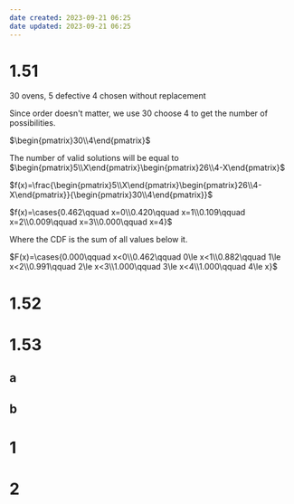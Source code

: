 ```yaml
---
date created: 2023-09-21 06:25
date updated: 2023-09-21 06:25
---
```


# 1.51

30 ovens, 5 defective
4 chosen without replacement

Since order doesn't matter, we use 30 choose 4 to get the number of possibilities.

$\begin{pmatrix}30\\4\end{pmatrix}$

The number of valid solutions will be equal to $\begin{pmatrix}5\\X\end{pmatrix}\begin{pmatrix}26\\4-X\end{pmatrix}$

$f(x)=\frac{\begin{pmatrix}5\\X\end{pmatrix}\begin{pmatrix}26\\4-X\end{pmatrix}}{\begin{pmatrix}30\\4\end{pmatrix}}$

$f(x)=\cases{0.462\qquad x=0\\0.420\qquad x=1\\0.109\qquad x=2\\0.009\qquad x=3\\0.000\qquad x=4}$

Where the CDF is the sum of all values below it.

$F(x)=\cases{0.000\qquad x<0\\0.462\qquad 0\le x<1\\0.882\qquad 1\le x<2\\0.991\qquad 2\le x<3\\1.000\qquad 3\le x<4\\1.000\qquad 4\le x}$

# 1.52



# 1.53

## a

## b

# 1

# 2
